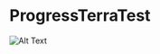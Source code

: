 # ProgressTerraTest

![Alt Text](https://github.com/v-nereutsa/ProgressTerraTest/blob/master/readme.gif)
